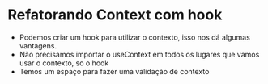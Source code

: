 # Refatorando Context com hook
- Podemos criar um hook para utilizar o contexto, isso nos dá algumas vantagens.
- Não precisamos importar o useContext em todos os lugares que vamos usar o contexto, so o hook
- Temos um espaço para fazer uma validação de contexto
